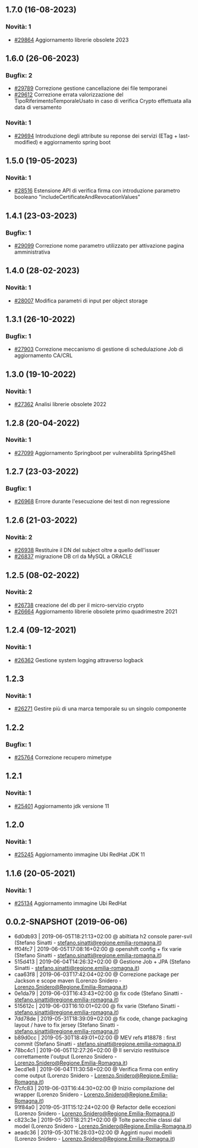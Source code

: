 
## 1.7.0 (16-08-2023)

### Novità: 1
- [#29864](https://parermine.regione.emilia-romagna.it/issues/29864) Aggiornamento librerie obsolete 2023

## 1.6.0 (26-06-2023)

### Bugfix: 2
- [#29789](https://parermine.regione.emilia-romagna.it/issues/29789) Correzione gestione cancellazione dei file temporanei
- [#29612](https://parermine.regione.emilia-romagna.it/issues/29612) Correzione errata valorizzazione del TipoRiferimentoTemporaleUsato in caso di verifica Crypto effettuata alla data di versamento

### Novità: 1
- [#29694](https://parermine.regione.emilia-romagna.it/issues/29694) Introduzione degli attribute su reponse dei servizi (ETag + last-modified) e aggiornamento spring boot

## 1.5.0 (19-05-2023)

### Novità: 1
- [#28516](https://parermine.regione.emilia-romagna.it/issues/28516) Estensione API di verifica firma con introduzione parametro booleano "includeCertificateAndRevocationValues"

## 1.4.1 (23-03-2023)

### Bugfix: 1
- [#29099](https://parermine.regione.emilia-romagna.it/issues/29099)  Correzione nome parametro utilizzato per attivazione pagina amministrativa

## 1.4.0 (28-02-2023)

### Novità: 1
- [#28007](https://parermine.regione.emilia-romagna.it/issues/28007) Modifica parametri di input per object storage

## 1.3.1 (26-10-2022)

### Bugfix: 1
- [#27903](https://parermine.regione.emilia-romagna.it/issues/27903) Correzione meccanismo di gestione di schedulazione Job di aggiornamento CA/CRL

## 1.3.0 (19-10-2022)

### Novità: 1
- [#27362](https://parermine.regione.emilia-romagna.it/issues/27362) Analisi librerie obsolete 2022

## 1.2.8 (20-04-2022)

### Novità: 1
- [#27099](https://parermine.regione.emilia-romagna.it/issues/27099) Aggiornamento Springboot per vulnerabilità Spring4Shell

## 1.2.7 (23-03-2022)

### Bugfix: 1
- [#26968](https://parermine.regione.emilia-romagna.it/issues/26968) Errore durante l'esecuzione dei test di non regressione

## 1.2.6 (21-03-2022)

### Novità: 2
- [#26938](https://parermine.regione.emilia-romagna.it/issues/26938) Restituire il DN del subject oltre a quello dell'issuer
- [#26837](https://parermine.regione.emilia-romagna.it/issues/26837) migrazione DB crl da MySQL a ORACLE

## 1.2.5 (08-02-2022)

### Novità: 2
- [#26738](https://parermine.regione.emilia-romagna.it/issues/26738) creazione del db per il micro-servizio crypto
- [#26664](https://parermine.regione.emilia-romagna.it/issues/26664) Aggiornamento librerie obsolete primo quadrimestre 2021

## 1.2.4 (09-12-2021)

### Novità: 1
- [#26362](https://parermine.regione.emilia-romagna.it/issues/26362)  Gestione system logging attraverso logback

## 1.2.3

### Novità: 1
- [#26271](https://parermine.regione.emilia-romagna.it/issues/26271) Gestire più di una marca temporale su un singolo componente

## 1.2.2

### Bugfix: 1
- [#25764](https://parermine.regione.emilia-romagna.it/issues/25764) Correzione recupero mimetype 

## 1.2.1

### Novità: 1
- [#25401](https://parermine.regione.emilia-romagna.it/issues/25401) Aggiornamento jdk versione 11

## 1.2.0

### Novità: 1
- [#25245](https://parermine.regione.emilia-romagna.it/issues/25245) Aggiornamento immagine Ubi RedHat JDK 11

## 1.1.6 (20-05-2021)

### Novità: 1
- [#25134](https://parermine.regione.emilia-romagna.it/issues/25134) Aggiornamento immagine Ubi RedHat
## 0.0.2-SNAPSHOT (2019-06-06) 

* 6d0db93 | 2019-06-05T18:21:13+02:00 @ abiltiata h2 console parer-svil  (Stefano Sinatti - stefano.sinatti@regione.emilia-romagna.it)
* ff04fc7 | 2019-06-05T17:08:16+02:00 @ openshift config + fix varie  (Stefano Sinatti - stefano.sinatti@regione.emilia-romagna.it)
* 515d413 | 2019-06-04T14:26:32+02:00 @ Gestione Job + JPA  (Stefano Sinatti - stefano.sinatti@regione.emilia-romagna.it)
* caa63f8 | 2019-06-03T17:42:04+02:00 @ Correzione package per Jackson e scope maven  (Lorenzo Snidero - Lorenzo.Snidero@Regione.Emilia-Romagna.it)
* 0e1da79 | 2019-06-03T16:43:43+02:00 @ fix code  (Stefano Sinatti - stefano.sinatti@regione.emilia-romagna.it)
* 515612c | 2019-06-03T16:10:01+02:00 @ fix varie  (Stefano Sinatti - stefano.sinatti@regione.emilia-romagna.it)
* 7dd78de | 2019-05-31T18:39:09+02:00 @ fix code, change packaging layout / have to fix jersey  (Stefano Sinatti - stefano.sinatti@regione.emilia-romagna.it)
* b89d0cc | 2019-05-30T18:49:01+02:00 @ MEV refs #18878 : first commit  (Stefano Sinatti - stefano.sinatti@regione.emilia-romagna.it)
* 78bc4c1 | 2019-06-05T12:27:26+02:00 @ Il servizio restituisce correttamente l'output  (Lorenzo Snidero - Lorenzo.Snidero@Regione.Emilia-Romagna.it)
* 3ecd1e8 | 2019-06-04T11:30:58+02:00 @ Verifica firma con entiry come output  (Lorenzo Snidero - Lorenzo.Snidero@Regione.Emilia-Romagna.it)
* f7cfc83 | 2019-06-03T16:44:30+02:00 @ Inizio compilazione del wrapper  (Lorenzo Snidero - Lorenzo.Snidero@Regione.Emilia-Romagna.it)
* 91f84a0 | 2019-05-31T15:12:24+02:00 @ Refactor delle eccezioni  (Lorenzo Snidero - Lorenzo.Snidero@Regione.Emilia-Romagna.it)
* c823c3e | 2019-05-30T18:21:21+02:00 @ Tolte parecchie classi dal model  (Lorenzo Snidero - Lorenzo.Snidero@Regione.Emilia-Romagna.it)
* aeadc36 | 2019-05-30T16:28:03+02:00 @ Agginti nuovi modelli  (Lorenzo Snidero - Lorenzo.Snidero@Regione.Emilia-Romagna.it)
